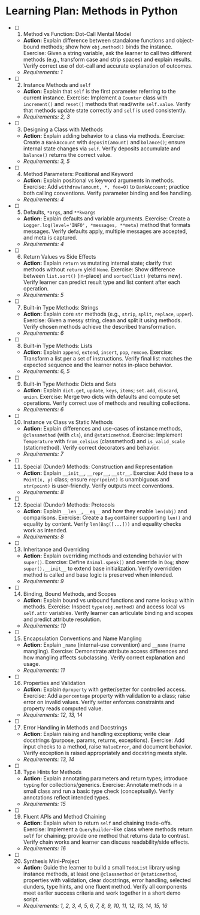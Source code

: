 # Learning Plan: Methods in Python

- [ ] 1. Method vs Function: Dot-Call Mental Model
  - **Action:** Explain difference between standalone functions and object-bound methods; show how `obj.method()` binds the instance. Exercise: Given a string variable, ask the learner to call two different methods (e.g., transform case and strip spaces) and explain results. Verify correct use of dot-call and accurate explanation of outcomes.
  - _Requirements: 1_

- [ ] 2. Instance Methods and `self`
  - **Action:** Explain that `self` is the first parameter referring to the current instance. Exercise: Implement a `Counter` class with `increment()` and `reset()` methods that read/write `self.value`. Verify that methods update state correctly and `self` is used consistently.
  - _Requirements: 2, 3_

- [ ] 3. Designing a Class with Methods
  - **Action:** Explain adding behavior to a class via methods. Exercise: Create a `BankAccount` with `deposit(amount)` and `balance()`; ensure internal state changes via `self`. Verify deposits accumulate and `balance()` returns the correct value.
  - _Requirements: 3, 5_

- [ ] 4. Method Parameters: Positional and Keyword
  - **Action:** Explain positional vs keyword arguments in methods. Exercise: Add `withdraw(amount, *, fee=0)` to `BankAccount`; practice both calling conventions. Verify parameter binding and fee handling.
  - _Requirements: 4_

- [ ] 5. Defaults, `*args`, and `**kwargs`
  - **Action:** Explain defaults and variable arguments. Exercise: Create a `Logger.log(level='INFO', *messages, **meta)` method that formats messages. Verify defaults apply, multiple messages are accepted, and meta is captured.
  - _Requirements: 4_

- [ ] 6. Return Values vs Side Effects
  - **Action:** Explain `return` vs mutating internal state; clarify that methods without `return` yield `None`. Exercise: Show difference between `list.sort()` (in-place) and `sorted(list)` (returns new). Verify learner can predict result type and list content after each operation.
  - _Requirements: 5_

- [ ] 7. Built-in Type Methods: Strings
  - **Action:** Explain core `str` methods (e.g., `strip`, `split`, `replace`, `upper`). Exercise: Given a messy string, clean and split it using methods. Verify chosen methods achieve the described transformation.
  - _Requirements: 6_

- [ ] 8. Built-in Type Methods: Lists
  - **Action:** Explain `append`, `extend`, `insert`, `pop`, `remove`. Exercise: Transform a list per a set of instructions. Verify final list matches the expected sequence and the learner notes in-place behavior.
  - _Requirements: 6, 5_

- [ ] 9. Built-in Type Methods: Dicts and Sets
  - **Action:** Explain `dict.get`, `update`, `keys`, `items`; `set.add`, `discard`, `union`. Exercise: Merge two dicts with defaults and compute set operations. Verify correct use of methods and resulting collections.
  - _Requirements: 6_

- [ ] 10. Instance vs Class vs Static Methods
  - **Action:** Explain differences and use-cases of instance methods, `@classmethod` (with `cls`), and `@staticmethod`. Exercise: Implement `Temperature` with `from_celsius` (classmethod) and `is_valid_scale` (staticmethod). Verify correct decorators and behavior.
  - _Requirements: 7_

- [ ] 11. Special (Dunder) Methods: Construction and Representation
  - **Action:** Explain `__init__`, `__repr__`, `__str__`. Exercise: Add these to a `Point(x, y)` class; ensure `repr(point)` is unambiguous and `str(point)` is user-friendly. Verify outputs meet conventions.
  - _Requirements: 8_

- [ ] 12. Special (Dunder) Methods: Protocols
  - **Action:** Explain `__len__`, `__eq__` and how they enable `len(obj)` and comparisons. Exercise: Create a `Bag` container supporting `len()` and equality by content. Verify `len(Bag([...]))` and equality checks work as intended.
  - _Requirements: 8_

- [ ] 13. Inheritance and Overriding
  - **Action:** Explain overriding methods and extending behavior with `super()`. Exercise: Define `Animal.speak()` and override in `Dog`; show `super().__init__` to extend base initialization. Verify overridden method is called and base logic is preserved when intended.
  - _Requirements: 9_

- [ ] 14. Binding, Bound Methods, and Scopes
  - **Action:** Explain bound vs unbound functions and name lookup within methods. Exercise: Inspect `type(obj.method)` and access local vs `self.attr` variables. Verify learner can articulate binding and scopes and predict attribute resolution.
  - _Requirements: 10_

- [ ] 15. Encapsulation Conventions and Name Mangling
  - **Action:** Explain `_name` (internal-use convention) and `__name` (name mangling). Exercise: Demonstrate attribute access differences and how mangling affects subclassing. Verify correct explanation and usage.
  - _Requirements: 11_

- [ ] 16. Properties and Validation
  - **Action:** Explain `@property` with getter/setter for controlled access. Exercise: Add a `percentage` property with validation to a class; raise error on invalid values. Verify setter enforces constraints and property reads computed value.
  - _Requirements: 12, 13, 14_

- [ ] 17. Error Handling in Methods and Docstrings
  - **Action:** Explain raising and handling exceptions; write clear docstrings (purpose, params, returns, exceptions). Exercise: Add input checks to a method, raise `ValueError`, and document behavior. Verify exception is raised appropriately and docstring meets style.
  - _Requirements: 13, 14_

- [ ] 18. Type Hints for Methods
  - **Action:** Explain annotating parameters and return types; introduce `typing` for collections/generics. Exercise: Annotate methods in a small class and run a basic type check (conceptually). Verify annotations reflect intended types.
  - _Requirements: 15_

- [ ] 19. Fluent APIs and Method Chaining
  - **Action:** Explain when to return `self` and chaining trade-offs. Exercise: Implement a `QueryBuilder`-like class where methods return `self` for chaining; provide one method that returns data to contrast. Verify chain works and learner can discuss readability/side effects.
  - _Requirements: 16_

- [ ] 20. Synthesis Mini-Project
  - **Action:** Guide the learner to build a small `TodoList` library using instance methods, at least one `@classmethod` or `@staticmethod`, properties with validation, clear docstrings, error handling, selected dunders, type hints, and one fluent method. Verify all components meet earlier success criteria and work together in a short demo script.
  - _Requirements: 1, 2, 3, 4, 5, 6, 7, 8, 9, 10, 11, 12, 13, 14, 15, 16_
